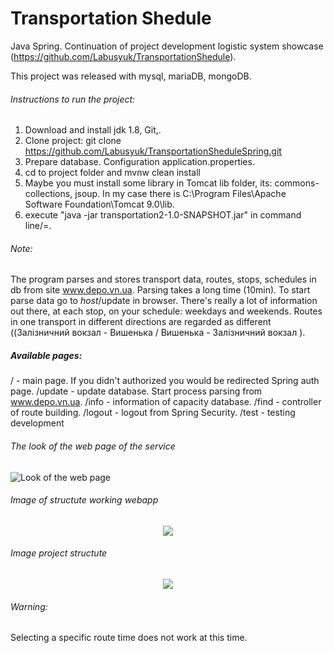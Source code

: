 # Transportation Shedule
Java Spring. Continuation of project development logistic system showcase (https://github.com/Labusyuk/TransportationShedule). 

This project was released with mysql, mariaDB, mongoDB.
###### Instructions to run the project:

1. Download and install jdk 1.8, Git,.
2. Clone project: git clone https://github.com/Labusyuk/TransportationSheduleSpring.git
3. Prepare database. Configuration application.properties.
3. cd to project folder and mvnw clean install
4. Maybe you must install some library in Tomcat lib folder, its: commons-collections, jsoup. In my case there is C:\Program Files\Apache Software Foundation\Tomcat 9.0\lib.
4. execute "java -jar transportation2-1.0-SNAPSHOT.jar" in command line/=.

###### Note: 
The program parses and stores transport data, routes, stops, schedules in db from site www.depo.vn.ua. Parsing takes a long time (10min). To start parse data go to *host*/update in browser.
There's really a lot of information out there, at each stop, on your schedule: weekdays and weekends. Routes in one transport in different directions are regarded as different ((Залізничний вокзал - Вишенька   /  Вишенька - Залізничний вокзал ).

##### Available pages:
 / - main page. If you didn't authorized you would be redirected Spring auth page.
 /update - update database. Start process parsing from www.depo.vn.ua.
 /info - information of capacity database.
 /find - controller of route building.
 /logout - logout from Spring Security.
 /test - testing development
###### The look of the web page of the service

![Look of the web page](https://raw.githubusercontent.com/Labusyuk/TransportationShedule/master/other/webview.png)

###### Image of structute working webapp

<p align="center">
  <img src="https://raw.githubusercontent.com/Labusyuk/TransportationShedule/master/other/StructureDiagramTransportationShedule.png">
</p>

###### Image project structute

<p align="center">
  <img src="https://raw.githubusercontent.com/Labusyuk/TransportationShedule/master/other/projectStructure.png">
</p>

###### Warning: 
Selecting a specific route time does not work at this time.
